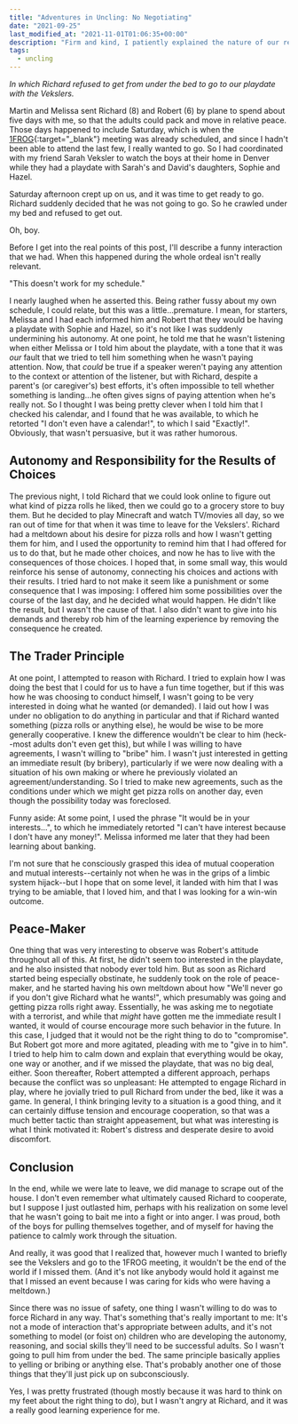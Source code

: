 ```yaml
---
title: "Adventures in Uncling: No Negotiating"
date: "2021-09-25"
last_modified_at: "2021-11-01T01:06:35+00:00"
description: "Firm and kind, I patiently explained the nature of our relationship and acting toward our mutual interest."
tags:
  - uncling
---
```


_In which Richard refused to get from under the bed to go to our playdate with the Vekslers._

Martin and Melissa sent Richard (8) and Robert (6) by plane to spend about five days with me, so that the adults could pack and move in relative peace. Those days happened to include Saturday, which is when the [1FROG](https://www.frontrangeobjectivism.com/study-groups/){:target="&lowbar;blank"} meeting was already scheduled, and since I hadn't been able to attend the last few, I really wanted to go. So I had coordinated with my friend Sarah Veksler to watch the boys at their home in Denver while they had a playdate with Sarah's and David's daughters, Sophie and Hazel.

Saturday afternoon crept up on us, and it was time to get ready to go. Richard suddenly decided that he was not going to go. So he crawled under my bed and refused to get out.

Oh, boy.

Before I get into the real points of this post, I'll describe a funny interaction that we had. When this happened during the whole ordeal isn't really relevant.

"This doesn't work for my schedule."

I nearly laughed when he asserted this. Being rather fussy about my own schedule, I could relate, but this was a little...premature. I mean, for starters, Melissa and I had each informed him and Robert that they would be having a playdate with Sophie and Hazel, so it's not like I was suddenly undermining his autonomy. At one point, he told me that he wasn't listening when either Melissa or I told him about the playdate, with a tone that it was _our_ fault that we tried to tell him something when he wasn't paying attention. Now, that _could_ be true if a speaker weren't paying any attention to the context or attention of the listener, but with Richard, despite a parent's (or caregiver's) best efforts, it's often impossible to tell whether something is landing...he often gives signs of paying attention when he's really not. So I thought I was being pretty clever when I told him that I checked his calendar, and I found that he was available, to which he retorted "I don't even have a calendar!", to which I said "Exactly!". Obviously, that wasn't persuasive, but it was rather humorous.

## Autonomy and Responsibility for the Results of Choices

The previous night, I told Richard that we could look online to figure out what kind of pizza rolls he liked, then we could go to a grocery store to buy them. But he decided to play Minecraft and watch TV/movies all day, so we ran out of time for that when it was time to leave for the Vekslers'. Richard had a meltdown about his desire for pizza rolls and how I wasn't getting them for him, and I used the opportunity to remind him that I had offered for us to do that, but he made other choices, and now he has to live with the consequences of those choices. I hoped that, in some small way, this would reinforce his sense of autonomy, connecting his choices and actions with their results. I tried hard to not make it seem like a punishment or some consequence that I was imposing: I offered him some possibilities over the course of the last day, and he decided what would happen. He didn't like the result, but I wasn't the cause of that. I also didn't want to give into his demands and thereby rob him of the learning experience by removing the consequence he created.

## The Trader Principle

At one point, I attempted to reason with Richard. I tried to explain how I was doing the best that I could for us to have a fun time together, but if this was how he was choosing to conduct himself, I wasn't going to be very interested in doing what he wanted (or demanded). I laid out how I was under no obligation to do anything in particular and that if Richard wanted something (pizza rolls or anything else), he would be wise to be more generally cooperative. I knew the difference wouldn't be clear to him (heck--most adults don't even get this), but while I was willing to have agreements, I wasn't willing to "bribe" him. I wasn't just interested in getting an immediate result (by bribery), particularly if we were now dealing with a situation of his own making or where he previously violated an agreement/understanding. So I tried to make new agreements, such as the conditions under which we might get pizza rolls on another day, even though the possibility today was foreclosed.

Funny aside: At some point, I used the phrase "It would be in your interests...", to which he immediately retorted "I can't have interest because I don't have any money!". Melissa informed me later that they had been learning about banking.

I'm not sure that he consciously grasped this idea of mutual cooperation and mutual interests--certainly not when he was in the grips of a limbic system hijack--but I hope that on some level, it landed with him that I was trying to be amiable, that I loved him, and that I was looking for a win-win outcome.

## Peace-Maker

One thing that was very interesting to observe was Robert's attitude throughout all of this. At first, he didn't seem too interested in the playdate, and he also insisted that nobody ever told him. But as soon as Richard started being especially obstinate, he suddenly took on the role of peace-maker, and he started having his own meltdown about how "We'll never go if you don't give Richard what he wants!", which presumably was going and getting pizza rolls right away. Essentially, he was asking me to negotiate with a terrorist, and while that _might_ have gotten me the immediate result I wanted, it would of course encourage more such behavior in the future. In this case, I judged that it would not be the right thing to do to "compromise". But Robert got more and more agitated, pleading with me to "give in to him". I tried to help him to calm down and explain that everything would be okay, one way or another, and if we missed the playdate, that was no big deal, either. Soon thereafter, Robert attempted a different approach, perhaps because the conflict was so unpleasant: He attempted to engage Richard in play, where he jovially tried to pull Richard from under the bed, like it was a game. In general, I think bringing levity to a situation is a good thing, and it can certainly diffuse tension and encourage cooperation, so that was a much better tactic than straight appeasement, but what was interesting is what I think motivated it: Robert's distress and desperate desire to avoid discomfort.

## Conclusion

In the end, while we were late to leave, we did manage to scrape out of the house. I don't even remember what ultimately caused Richard to cooperate, but I suppose I just outlasted him, perhaps with his realization on some level that he wasn't going to bait me into a fight or into anger. I was proud, both of the boys for pulling themselves together, and of myself for having the patience to calmly work through the situation.

And really, it was good that I realized that, however much I wanted to briefly see the Vekslers and go to the 1FROG meeting, it wouldn't be the end of the world if I missed them. (And it's not like anybody would hold it against me that I missed an event because I was caring for kids who were having a meltdown.)

Since there was no issue of safety, one thing I wasn't willing to do was to force Richard in any way. That's something that's really important to me: It's not a mode of interaction that's appropriate between adults, and it's not something to model (or foist on) children who are developing the autonomy, reasoning, and social skills they'll need to be successful adults. So I wasn't going to pull him from under the bed. The same principle basically applies to yelling or bribing or anything else. That's probably another one of those things that they'll just pick up on subconsciously.

Yes, I was pretty frustrated (though mostly because it was hard to think on my feet about the right thing to do), but I wasn't angry at Richard, and it was a really good learning experience for me.
